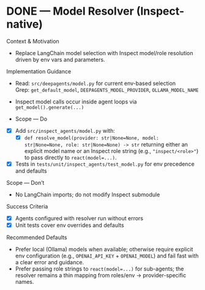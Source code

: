 # DONE — Model Resolver (Inspect-native)

Context & Motivation
- Replace LangChain model selection with Inspect model/role resolution driven by env vars and parameters.

Implementation Guidance
- Read: `src/deepagents/model.py` for current env-based selection  
  Grep: `get_default_model`, `DEEPAGENTS_MODEL_PROVIDER`, `OLLAMA_MODEL_NAME`
- Inspect model calls occur inside agent loops via `get_model().generate(...)`

 - Scope — Do
- [x] Add `src/inspect_agents/model.py` with:
  - [x] `def resolve_model(provider: str|None=None, model: str|None=None, role: str|None=None) -> str` returning either an explicit model name or an Inspect role string (e.g., `"inspect/<role>"`) to pass directly to `react(model=...)`.
- [x] Tests in `tests/unit/inspect_agents/test_model.py` for env precedence and defaults

Scope — Don’t
- No LangChain imports; do not modify Inspect submodule

Success Criteria
- [x] Agents configured with resolver run without errors
- [x] Unit tests cover env overrides and defaults

Recommended Defaults
- Prefer local (Ollama) models when available; otherwise require explicit env configuration (e.g., `OPENAI_API_KEY` + `OPENAI_MODEL`) and fail fast with a clear error and guidance.
 - Prefer passing role strings to `react(model=...)` for sub-agents; the resolver remains a thin mapping from roles/env → provider-specific names.
